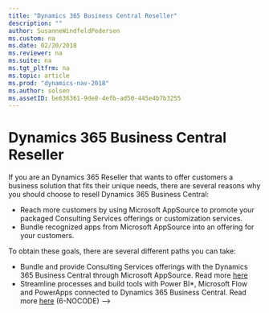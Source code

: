 ```yaml
---
title: "Dynamics 365 Business Central Reseller"
description: ""
author: SusanneWindfeldPedersen
ms.custom: na
ms.date: 02/20/2018
ms.reviewer: na
ms.suite: na
ms.tgt_pltfrm: na
ms.topic: article
ms.prod: "dynamics-nav-2018"
ms.author: solsen
ms.assetID: be636361-9de8-4efb-ad50-445e4b7b3255
---
```


# Dynamics 365 Business Central Reseller
If you are an Dynamics 365 Reseller that wants to offer customers a business solution that fits their unique needs, there are several reasons why you should choose to resell Dynamics 365 Business Central: 

- Reach more customers by using Microsoft AppSource to promote your packaged Consulting Services offerings or customization services. 
- Bundle recognized apps from Microsoft AppSource into an offering for your customers. 

To obtain these goals, there are several different paths you can take: 

- Bundle and provide Consulting Services offerings with the Dynamics 365 Business Central through Microsoft AppSource. Read more [here]() <!-- (7-CONSULTING) -->
- Streamline processes and build tools with Power BI*, Microsoft Flow and PowerApps connected to Dynamics 365 Business Central. Read more [here]() <!--> (6-NOCODE) -->

